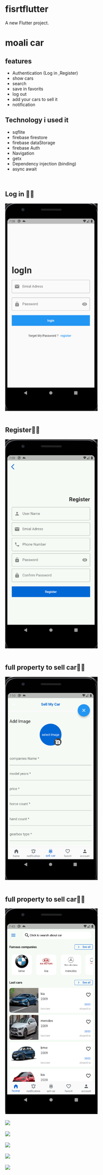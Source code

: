 # fisrtflutter

A new Flutter project.

# moali car
## features
- Authentication (Log in ,Register)
- show cars
- search
- save in favorits
- log out
- add your cars to sell it
- notification

## Technology i used it
- sqflite
- firebase firestore
- firebase dataStorage
- firebase Auth
- Navigation
- getx
- Dependency injection (binding)
- async await
<br/>

## Log in 🌴🌴

<img src="login.PNG" width="300">
<br/>
<br/>

## Register🌴🌴

<img src="register.PNG" width="300">

<br/>
<br/>

## full property to sell car🌴🌴

<img src="sellcar.PNG" width="300">

<br/>
<br/>

## full property to sell car🌴🌴

<img src="home.PNG" width="300">

<br/>
<br/>

<img src="pic0.jpg" width="300">

<br/>
<br/>

<img src="pic5.jpg" width="300">

<br/>
<br/>

<img src="pic6.jpg" width="300">

<br/>
<br/>

<img src="pic7.jpg" width="300">

<br/>
<br/>

<img src="pic8.jpg" width="300">

<br/>
<br/>
